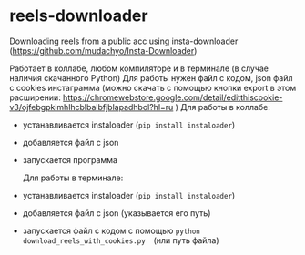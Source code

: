 # reels-downloader
Downloading reels from a public acc using insta-downloader (https://github.com/mudachyo/Insta-Downloader)


Работает в коллабе, любом компиляторе и в терминале (в случае наличия скачанного Python)
Для работы нужен файл с кодом, json файл с cookies инстаграмма (можно скачать с помощью кнопки export в этом расширении: https://chromewebstore.google.com/detail/editthiscookie-v3/ojfebgpkimhlhcblbalbfjblapadhbol?hl=ru )
Для работы в коллабе: 
- устанавливается instaloader (`pip install instaloader`)
- добавляется файл с json
- запускается программа

  Для работы в терминале:
- устанавливается instaloader (`pip install instaloader`)
- добавляется файл с json (указывается его путь)
- запускается файл с кодом с помощью `python download_reels_with_cookies.py 
`(или путь файла)
